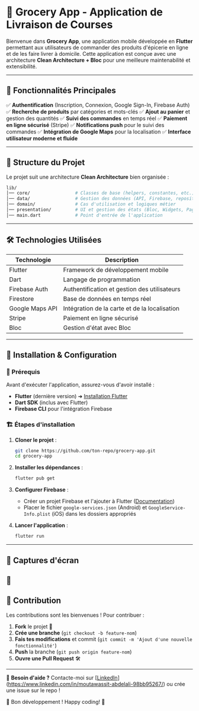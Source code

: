 # 🛒 Grocery App - Application de Livraison de Courses

Bienvenue dans **Grocery App**, une application mobile développée en **Flutter** permettant aux utilisateurs de commander des produits d'épicerie en ligne et de les faire livrer à domicile. Cette application est conçue avec une architecture **Clean Architecture + Bloc** pour une meilleure maintenabilité et extensibilité.

---

## 📌 Fonctionnalités Principales

✅ **Authentification** (Inscription, Connexion, Google Sign-In, Firebase Auth)
✅ **Recherche de produits** par catégories et mots-clés
✅ **Ajout au panier** et gestion des quantités
✅ **Suivi des commandes** en temps réel
✅ **Paiement en ligne sécurisé** (Stripe)
✅ **Notifications push** pour le suivi des commandes
✅ **Intégration de Google Maps** pour la localisation
✅ **Interface utilisateur moderne et fluide**

---

## 📂 Structure du Projet

Le projet suit une architecture **Clean Architecture** bien organisée :

```bash
lib/
│── core/                 # Classes de base (helpers, constantes, etc.)
│── data/                 # Gestion des données (API, Firebase, repositories, models)
│── domain/               # Cas d'utilisation et logiques métier
│── presentation/         # UI et gestion des états (Bloc, Widgets, Pages)
│── main.dart             # Point d'entrée de l'application
```

---

## 🛠️ Technologies Utilisées

| Technologie      | Description |
|-----------------|-------------|
| Flutter         | Framework de développement mobile |
| Dart            | Langage de programmation |
| Firebase Auth   | Authentification et gestion des utilisateurs |
| Firestore       | Base de données en temps réel |
| Google Maps API | Intégration de la carte et de la localisation |
| Stripe         | Paiement en ligne sécurisé |
| Bloc           | Gestion d'état avec Bloc |

---

## 🚀 Installation & Configuration

### 📌 Prérequis
Avant d'exécuter l'application, assurez-vous d'avoir installé :
- **Flutter** (dernière version) ➜ [Installation Flutter](https://flutter.dev/docs/get-started/install)
- **Dart SDK** (inclus avec Flutter)
- **Firebase CLI** pour l'intégration Firebase

### 🏗 Étapes d'installation

1. **Cloner le projet** :
   ```bash
   git clone https://github.com/ton-repo/grocery-app.git
   cd grocery-app
   ```

2. **Installer les dépendances** :
   ```bash
   flutter pub get
   ```

3. **Configurer Firebase** :
   - Créer un projet Firebase et l'ajouter à Flutter ([Documentation](https://firebase.flutter.dev/docs/overview))
   - Placer le fichier `google-services.json` (Android) et `GoogleService-Info.plist` (iOS) dans les dossiers appropriés

4. **Lancer l'application** :
   ```bash
   flutter run
   ```

---

## 🎨 Captures d'écran

📌 
---

## 🤝 Contribution

Les contributions sont les bienvenues ! Pour contribuer :
1. **Fork** le projet 🍴
2. **Crée une branche** (`git checkout -b feature-nom`)
3. **Fais tes modifications** et commit (`git commit -m 'Ajout d'une nouvelle fonctionnalité'`)
4. **Push** la branche (`git push origin feature-nom`)
5. **Ouvre une Pull Request** 🛠

---



📩 **Besoin d'aide ?** Contacte-moi sur [[LinkedIn](https://linkedin.com/in/tonprofil)](https://www.linkedin.com/in/moutawassit-abdelali-98bb95267/) ou crée une issue sur le repo !

🚀 Bon développement ! Happy coding! 🎉


